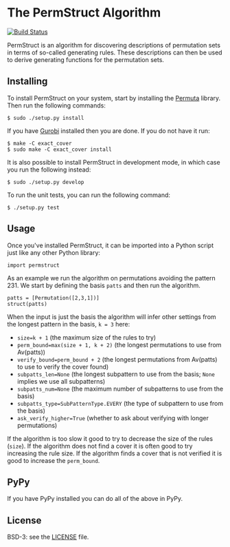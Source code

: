 # The PermStruct Algorithm

[![Build Status](https://travis-ci.org/PermutaTriangle/PermStruct.svg?branch=master)](https://travis-ci.org/PermutaTriangle/PermStruct)

PermStruct is an algorithm for discovering descriptions of permutation sets in
terms of so-called generating rules. These descriptions can then be used to
derive generating functions for the permutation sets.

## Installing
To install PermStruct on your system, start by installing the
[Permuta](https://github.com/PermutaTriangle/Permuta) library. Then run
the following commands:
```
$ sudo ./setup.py install
```
If you have [Gurobi](http://www.gurobi.com) installed then you are done. If you
do not have it run:
```
$ make -C exact_cover
$ sudo make -C exact_cover install
```

It is also possible to install PermStruct in development mode, in which case you
run the following instead:
```
$ sudo ./setup.py develop
```

To run the unit tests, you can run the following command:
```
$ ./setup.py test
```

## Usage
Once you've installed PermStruct, it can be imported into a Python script just
like any other Python library:
```
import permstruct
```

As an example we run the algorithm on permutations avoiding the pattern 231.
We start by defining the basis `patts` and then run the algorithm.
```
patts = [Permutation([2,3,1])]
struct(patts)
```
When the input is just the basis the algorithm will infer other settings from
the longest pattern in the basis, `k = 3` here:

* `size=k + 1` (the maximum size of the rules to try)
* `perm_bound=max(size + 1, k + 2)` (the longest permutations to use from Av(patts))
* `verify_bound=perm_bound + 2` (the longest permutations from Av(patts) to use to verify the cover found)
* `subpatts_len=None` (the longest subpattern to use from the basis; `None` implies we use all subpatterns)
* `subpatts_num=None` (the maximum number of subpatterns to use from the basis)
* `subpatts_type=SubPatternType.EVERY` (the type of subpattern to use from the basis)
* `ask_verify_higher=True` (whether to ask about verifying with longer permutations)

If the algorithm is too slow it good to try to decrease the size of the rules
(`size`). If the algorithm does not find a cover it is often good to try
increasing the rule size. If the algorithm finds a cover that is not verified it
is good to increase the `perm_bound`.

## PyPy
If you have PyPy installed you can do all of the above in PyPy.

## License
BSD-3: see the [LICENSE](https://github.com/PermutaTriangle/PermStruct/blob/master/LICENSE) file.

